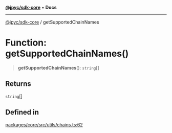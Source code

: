 [**@jpyc/sdk-core**](../README.md) • **Docs**

---

[@jpyc/sdk-core](../globals.md) / getSupportedChainNames

# Function: getSupportedChainNames()

> **getSupportedChainNames**(): `string`[]

## Returns

`string`[]

## Defined in

[packages/core/src/utils/chains.ts:62](https://github.com/jcam1/sdks/blob/1659b7e6716057ee71757832a574d1003deb70f2/packages/core/src/utils/chains.ts#L62)
